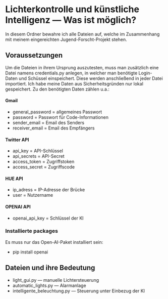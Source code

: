 # Lichterkontrolle und künstliche Intelligenz — Was ist möglich?

In diesem Ordner bewahre ich alle Dateien auf, welche im Zusammenhang mit meinem eingereichten Jugend-Forscht-Projekt stehen.

## Voraussetzungen
Um die Dateien in ihrem Ursprung auszutesten, muss man zusätzlich eine Datei namens credentials.py anlegen, in welcher man benötigte Login-Daten und Schüssel einspeichert. Diese werden anschließend in jeder Datei importiert. Ich habe meine Daten aus Sicherheitsgründen nur lokal gespeichert.
Zu den benötigten Daten zählen u.a.:

#### Gmail
- general_password = allgemeines Passwort
- password = Passwort für Code-Informationen
- sender_email = Email des Senders
- receiver_email = Email des Empfängers
#### Twitter API
- api_key = API-Schlüssel
- api_secrets = API-Secret
- access_token = Zugriffstoken
- access_secret = Zugriffscode
#### HUE API
- ip_adress = IP-Adresse der Brücke
- user = Nutzername
#### OPENAI API
- openai_api_key = Schlüssel der KI

### Installierte packages
Es muss nur das Open-AI-Paket installiert sein:
- pip install openai

## Dateien und ihre Bedeutung
- light_gui.py — manuelle Lichtersteuerung
- automatic_lights.py — Alarmanlage
- intelligente_beleuchtung.py — Steuerung unter Einbezug der KI

